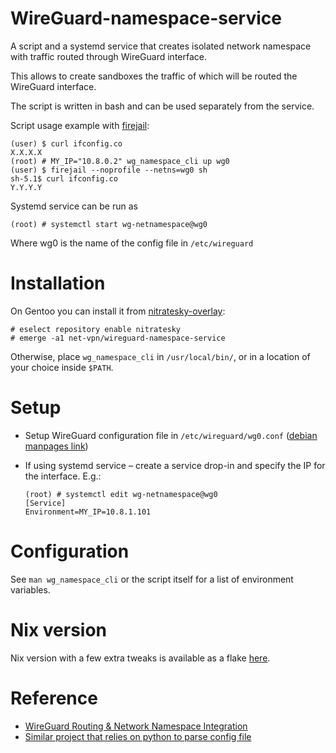 # WireGuard-namespace-service
A script and a systemd service that creates isolated network namespace with traffic routed through WireGuard interface.

This allows to create sandboxes the traffic of which will be routed the WireGuard interface.

The script is written in bash and can be used separately from the service.

Script usage example with [firejail](https://firejail.wordpress.com/):

```
(user) $ curl ifconfig.co
X.X.X.X
(root) # MY_IP="10.8.0.2" wg_namespace_cli up wg0
(user) $ firejail --noprofile --netns=wg0 sh
sh-5.1$ curl ifconfig.co
Y.Y.Y.Y
```

Systemd service can be run as

```
(root) # systemctl start wg-netnamespace@wg0
```

Where wg0 is the name of the config file in `/etc/wireguard`


# Installation

On Gentoo you can install it from [nitratesky-overlay](https://github.com/VTimofeenko/nitratesky):

    # eselect repository enable nitratesky
    # emerge -a1 net-vpn/wireguard-namespace-service

Otherwise, place `wg_namespace_cli` in `/usr/local/bin/`, or in a location of your choice inside `$PATH`.

# Setup

* Setup WireGuard configuration file in `/etc/wireguard/wg0.conf` ([debian manpages link](https://manpages.debian.org/unstable/wireguard-tools/wg.8.en.html#CONFIGURATION_FILE_FORMAT))
* If using systemd service – create a service drop-in and specify the IP for the interface. E.g.:

    ```
    (root) # systemctl edit wg-netnamespace@wg0
    [Service]
    Environment=MY_IP=10.8.1.101
    ```

# Configuration

See `man wg_namespace_cli` or the script itself for a list of environment variables.

# Nix version

Nix version with a few extra tweaks is available as a flake [here](https://github.com/VTimofeenko/wg-namespace-flake).

# Reference

* [WireGuard Routing & Network Namespace Integration](https://www.wireguard.com/netns/)
* [Similar project that relies on python to parse config file](https://github.com/dadevel/wg-netns)
